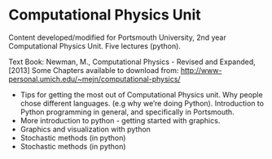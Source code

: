 # Computational Physics Unit

Content developed/modified for Portsmouth University, 2nd year Computational Physics Unit. Five lectures (python). 

Text Book: Newman, M., Computational Physics - Revised and Expanded, [2013] 
Some Chapters available to download from: http://www-personal.umich.edu/~mejn/computational-physics/

* Tips for getting the most out of Computational Physics unit. Why people chose different languages. (e.g why we’re doing Python). Introduction to Python programming in general, and specifically in Portsmouth.
* More introduction to python - getting started with graphics.  
* Graphics and visualization with python
* Stochastic methods (in python)
* Stochastic methods (in python)
